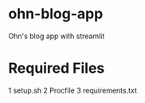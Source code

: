# ohn-blog-app
Ohn's blog app with streamlit

# Required Files
1 setup.sh
2 Procfile
3 requirements.txt